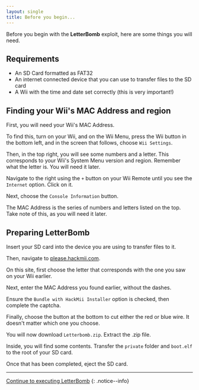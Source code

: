 ```yaml
---
layout: single
title: Before you begin...
---
```

Before you begin with the **LetterBomb** exploit, here are some things you will need.

## Requirements

- An SD Card formatted as FAT32
- An internet connected device that you can use to transfer files to the SD card
- A Wii with the time and date set correctly (this is very important!)

## Finding your Wii's MAC Address and region

First, you will need your Wii's MAC Address.

To find this, turn on your Wii, and on the Wii Menu, press the Wii button in the bottom left, and in the screen that follows, choose ``Wii Settings``.

Then, in the top right, you will see some numbers and a letter. This corresponds to your Wii's System Menu version and region. Remember what the letter is. You will need it later.

Navigate to the right using the ``+`` button on your Wii Remote until you see the ``Internet`` option. Click on it.

Next, choose the ``Console Information`` button.

The MAC Address is the series of numbers and letters listed on the top. Take note of this, as you will need it later.

## Preparing LetterBomb

Insert your SD card into the device you are using to transfer files to it.

Then, navigate to [please.hackmii.com](https://please.hackmii.com).

On this site, first choose the letter that corresponds with the one you saw on your Wii earlier.

Next, enter the MAC Address you found earlier, without the dashes.

Ensure the ``Bundle with HackMii Installer`` option is checked, then complete the captcha.

Finally, choose the button at the bottom to cut either the red or blue wire. It doesn't matter which one you choose.

You will now download ``Letterbomb.zip``. Extract the .zip file.

Inside, you will find some contents. Transfer the ``private`` folder and ``boot.elf`` to the root of your SD card.

Once that has been completed, eject the SD card.

---

[Continue to executing LetterBomb](/letterbombprocedure)
{: .notice--info}
